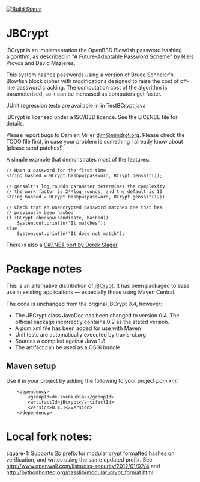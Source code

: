 [![Build Status](https://secure.travis-ci.org/svenkubiak/jBCrypt.png?branch=master)](http://travis-ci.org/svenkubiak/jBCrypt)

# JBCrypt
jBCrypt is an implementation the OpenBSD Blowfish password hashing algorithm,
as described in ["A Future-Adaptable Password
Scheme"](http://www.openbsd.org/papers/bcrypt-paper.ps) by Niels Provos and
David Mazieres.  

This system hashes passwords using a version of Bruce Schneier's Blowfish block
cipher with modifications designed to raise the cost of off-line password
cracking. The computation cost of the algorithm is parameterised, so it can be
increased as computers get faster.  

JUnit regression tests are available in in TestBCrypt.java

jBCrypt is licensed under a ISC/BSD licence. See the LICENSE file for details.

Please report bugs to Damien Miller <djm@mindrot.org>. Please check the
TODO file first, in case your problem is something I already know about
(please send patches!)

A simple example that demonstrates most of the features:

	// Hash a password for the first time
	String hashed = BCrypt.hashpw(password, BCrypt.gensalt());

	// gensalt's log_rounds parameter determines the complexity
	// the work factor is 2**log_rounds, and the default is 10
	String hashed = BCrypt.hashpw(password, BCrypt.gensalt(12));

	// Check that an unencrypted password matches one that has
	// previously been hashed
	if (BCrypt.checkpw(candidate, hashed))
		System.out.println("It matches");
	else
		System.out.println("It does not match");

There is also a [C#/.NET port by Derek Slager](http://derekslager.com/blog/posts/2007/10/bcrypt-dotnet-strong-password-hashing-for-dotnet-and-mono.ashx)


# Package notes

This is an alternative distribution of [jBCrypt](http://www.mindrot.org/projects/jBCrypt). It has been
packaged to ease use in existing applications &mdash; especially those using Maven Central. 

The code is unchanged from the original jBCrypt 0.4, however:

- The JBCrypt class JavaDoc has been changed to version 0.4. The official
  package incorrectly contains 0.2 as the stated version.
- A pom.xml file has been added for use with Maven 
- Unit tests are automatically executed by travis-ci.org
- Sources a compiled against Java 1.8
- The artifact can be used as a OSGi bundle


## Maven setup

Use it in your project by adding the following to your project *pom.xml*:

        <dependency>
            <groupId>de.svenkubiak</groupId>
            <artifactId>jBcrypt</artifactId>
            <version>0.4.1</version>
        </dependency>


# Local fork notes:

square-1: 
Supports $2b$ prefix for modular crypt formatted hashes on verification, and writes
using the same updated prefix. See http://www.openwall.com/lists/oss-security/2012/01/02/4
and http://pythonhosted.org/passlib/modular_crypt_format.html.
